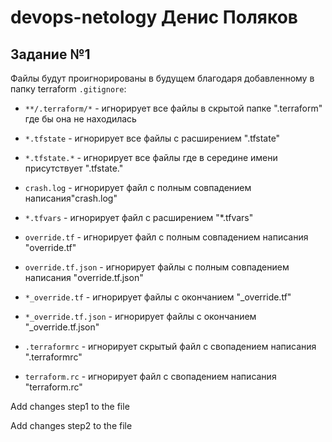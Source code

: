 # devops-netology Денис Поляков
## Задание №1

Файлы будут проигнорированы в будущем благодаря добавленному в папку terraform `.gitignore`:
- `**/.terraform/*` - игнорирует все файлы в скрытой папке ".terraform" где бы она не находилась
- `*.tfstate` - игнорирует все файлы с расширением ".tfstate"
- `*.tfstate.*` - игнорирует все файлы где в середине имени присутствует ".tfstate."
- `crash.log` - игнорирует файл с полным совпадением написания"crash.log"
- `*.tfvars` - игнорирует файл с расширением "*.tfvars"
- `override.tf` - игнорирует файл с полным совпадением написания "override.tf"
- `override.tf.json` - игнорирует файлы с полным совпадением написания "override.tf.json"

- `*_override.tf` - игнорирует файлы с окончанием "_override.tf"
- `*_override.tf.json` - игнорирует файлы с окончанием "_override.tf.json"
- `.terraformrc` - игнорирует скрытый файл с свопадением написания ".terraformrc"
- `terraform.rc` - игнорирует файл с свопадением написания "terraform.rc"

Add changes step1 to the file

Add changes step2 to the file